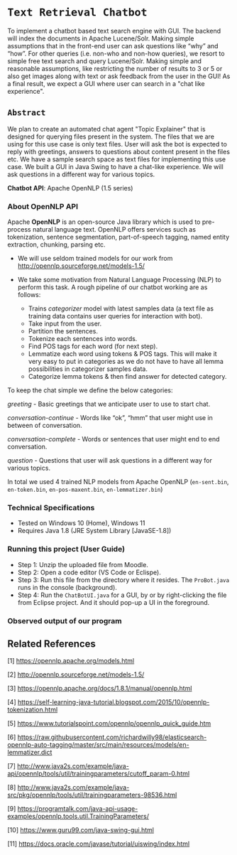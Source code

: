 # `Text Retrieval Chatbot`

To implement a chatbot based text search engine with GUI. The backend will index the documents in Apache Lucene/Solr. Making simple assumptions that in the front-end user can ask questions like “why” and “how”. For other queries (i.e. non-who and non-how queries), we resort to simple free text search and query Lucene/Solr. Making simple and reasonable assumptions, like restricting the number of results to 3 or 5 or also get images along with text or ask feedback from the user in the GUI! As a final result, we expect a GUI where user can search in a "chat like experience".

## `Abstract`

We plan to create an automated chat agent "Topic Explainer" that is designed for querying files present in the system. The files that we are using for this use case is only text files. User will ask the bot is expected to reply with greetings, answers to questions about content present in the files etc. We have a sample search space as text files for implementing this use case. We built a GUI in Java Swing to have a chat-like experience. We will ask questions in a different way for various topics.

**Chatbot API**: Apache OpenNLP (1.5 series)

### About OpenNLP API

Apache **OpenNLP** is an open-source Java library which is used to pre-process natural language text. OpenNLP offers services such as tokenization, sentence segmentation, part-of-speech tagging, named entity extraction, chunking, parsing etc.

- We will use seldom trained models for our work from <http://opennlp.sourceforge.net/models-1.5/>

- We take some motivation from Natural Language Processing (NLP) to perform this task. A rough pipeline of our chatbot working are as follows:

  - Trains *categorizer* model with latest samples data (a text file as training data contains user queries for interaction with bot).
  - Take input from the user.
  - Partition the sentences.
  - Tokenize each sentences into words.
  - Find POS tags for each word (for next step).
  - Lemmatize each word using tokens & POS tags. This will make it very easy to put in categories as we do not have to have all lemma possibilities in categorizer samples data.
  - Categorize lemma tokens & then find answer for detected category.

To keep the chat simple we define the below categories:

*greeting* - Basic greetings that we anticipate user to use to start chat.

*conversation-continue* - Words like “ok”, “hmm” that user might use in between of conversation.

*conversation-complete* - Words or sentences that user might end to end conversation.

*question* -  Questions that user will ask questions in a different way for various topics.

In total we used 4 trained NLP models from Apache OpenNLP (`en-sent.bin`, `en-token.bin`, `en-pos-maxent.bin`, `en-lemmatizer.bin`)

### Technical Specifications

- Tested on Windows 10 (Home), Windows 11
- Requires Java 1.8 (JRE System Library [JavaSE-1.8])

### Running this project (User Guide)

- Step 1: Unzip the uploaded file from Moodle.
- Step 2: Open a code editor (VS Code or Eclispe).
- Step 3: Run this file from the directory where it resides. The `ProBot.java` runs in the console (background).
- Step 4: Run the `ChatBotUI.java` for a GUI, by or by right-clicking the file from Eclipse project. And it should pop-up a UI in the foreground. 

### Observed output of our program



## Related References

[1] <https://opennlp.apache.org/models.html>

[2] <http://opennlp.sourceforge.net/models-1.5/>

[3] <https://opennlp.apache.org/docs/1.8.1/manual/opennlp.html>

[4] <https://self-learning-java-tutorial.blogspot.com/2015/10/opennlp-tokenization.html>

[5] <https://www.tutorialspoint.com/opennlp/opennlp_quick_guide.htm>

[6] <https://raw.githubusercontent.com/richardwilly98/elasticsearch-opennlp-auto-tagging/master/src/main/resources/models/en-lemmatizer.dict>

[7] <http://www.java2s.com/example/java-api/opennlp/tools/util/trainingparameters/cutoff_param-0.html>

[8] <http://www.java2s.com/example/java-src/pkg/opennlp/tools/util/trainingparameters-98536.html>

[9] <https://programtalk.com/java-api-usage-examples/opennlp.tools.util.TrainingParameters/>

[10] <https://www.guru99.com/java-swing-gui.html>

[11] <https://docs.oracle.com/javase/tutorial/uiswing/index.html>
